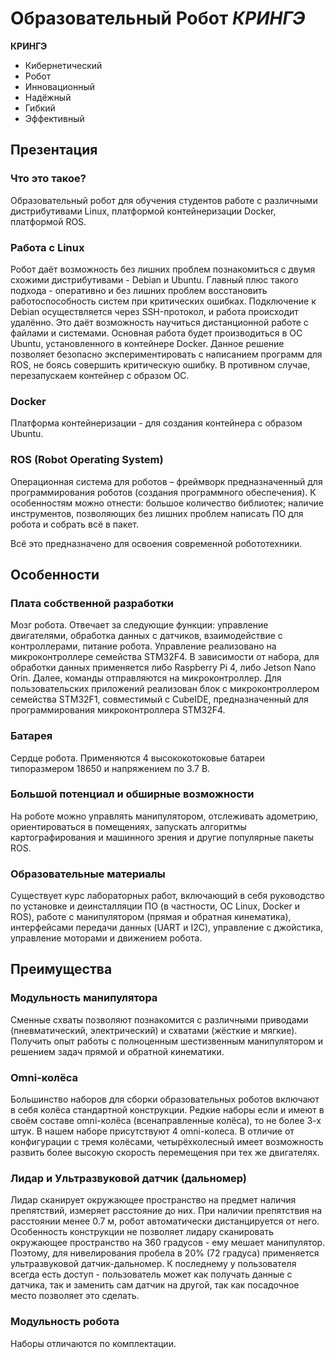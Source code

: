 # Образовательный Робот *КРИНГЭ*

**КРИНГЭ**
- Кибернетический
- Робот
- Инновационный
- Надёжный
- Гибкий
- Эффективный


## Презентация
### Что это такое?
Образовательный робот для обучения студентов работе с различными дистрибутивами Linux, платформой контейнеризации Docker, платформой ROS.

### Работа с Linux
Робот даёт возможность без лишних проблем познакомиться с двумя схожими дистрибутивами - Debian и Ubuntu. Главный плюс такого подхода - оперативно и без лишних проблем восстановить работоспособность систем при критических ошибках. 
Подключение к Debian осуществляется через SSH-протокол, и работа происходит удалённо. Это даёт возможность научиться дистанционной работе с файлами и системами. 
Основная работа будет производиться в ОС Ubuntu, установленного в контейнере Docker. Данное решение позволяет безопасно экспериментировать с написанием программ для ROS, не боясь совершить критическую ошибку. В противном случае, перезапускаем контейнер с образом ОС.

### Docker
Платформа контейнеризации - для создания контейнера с образом Ubuntu.

### ROS (Robot Operating System)
Операционная система для роботов – фреймворк предназначенный для программирования роботов (создания программного обеспечения). К особенностям можно отнести: большое количество библиотек; наличие инструментов, позволяющих без лишних проблем написать ПО для робота и собрать всё в пакет.

Всё это предназначено для освоения современной робототехники.


## Особенности
### Плата собственной разработки
Мозг робота. Отвечает за следующие функции: управление двигателями, обработка данных с датчиков, взаимодействие с контроллерами, питание робота. 
Управление реализовано на микроконтроллере семейства STM32F4. В зависимости от набора, для обработки данных применяется либо Raspberry Pi 4, либо Jetson Nano Orin. Далее, команды отправляются на микроконтроллер. 
Для пользовательских приложений реализован блок с микроконтроллером семейства STM32F1, совместимый с CubeIDE, предназначенный для программирования микроконтроллера STM32F4. 

### Батарея
Сердце робота. Применяются 4 высококотоковые батареи типоразмером 18650 и напряжением по 3.7 В.

### Большой потенциал и обширные возможности
На роботе можно управлять манипулятором, отслеживать адометрию, ориентироваться в помещениях, запускать алгоритмы картографирования и машинного зрения и другие популярные пакеты ROS.

### Образовательные материалы
Существует курс лабораторных работ, включающий в себя руководство по установке и деинсталляции ПО (в частности, ОС Linux, Docker и ROS), работе с манипулятором (прямая и обратная кинематика), интерфейсами передачи данных (UART и I2C), управление с джойстика, управление моторами и движением робота.


## Преимущества
### Модульность манипулятора
Сменные схваты позволяют познакомится с различными приводами (пневматический, электрический) и схватами (жёсткие и мягкие). 
Получить опыт работы с полноценным шестизвенным манипулятором и решением задач прямой и обратной кинематики.

### Omni-колёса
Большинство наборов для сборки образовательных роботов включают в себя колёса стандартной конструкции. Редкие наборы если и имеют в своём составе omni-колёса (всенаправленные колёса), то не более 3-х штук. 
В нашем наборе присутствуют 4 omni-колеса. В отличие от конфигурации с тремя колёсами, четырёхколесный имеет возможность развить более высокую скорость перемещения при тех же двигателях.

### Лидар и Ультразвуковой датчик (дальномер)
Лидар сканирует окружающее пространство на предмет наличия препятствий, измеряет расстояние до них. При наличии препятствия на расстоянии менее 0.7 м, робот автоматически дистанцируется от него. 
Особенность конструкции не позволяет лидару сканировать окружающее пространство на 360 градусов - ему мешает манипулятор. Поэтому, для нивелирования пробела в 20% (72 градуса) применяется ультразвуковой датчик-дальномер. К последнему у пользователя всегда есть доступ - пользователь может как получать данные с датчика, так и заменить сам датчик на другой, так как посадочное место позволяет это сделать.

### Модульность робота
Наборы отличаются по комплектации.
